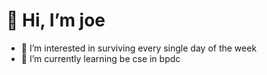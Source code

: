 # 👋 Hi, I’m joe
- 👀 I’m interested in surviving every single day of the week
- 🌱 I’m currently learning be cse in bpdc
<!---
joejo-joestar/joejo-joestar is a ✨ special ✨ repository because its `README.md` (this file) appears on your GitHub profile.
You can click the Preview link to take a look at your changes.
--->
